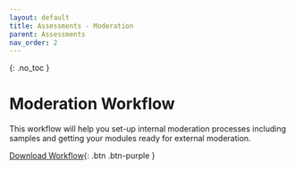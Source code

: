 ```yaml
---
layout: default
title: Assessments - Moderation
parent: Assessments
nav_order: 2
---
```


{: .no_toc }

# Moderation Workflow
This workflow will help you set-up internal moderation processes including samples and getting your modules ready for external moderation.

[Download Workflow](https://github.com/martinsolent/solent_store/raw/main/workflows/Workflow_for_Moderation-1.docx){: .btn .btn-purple } 
